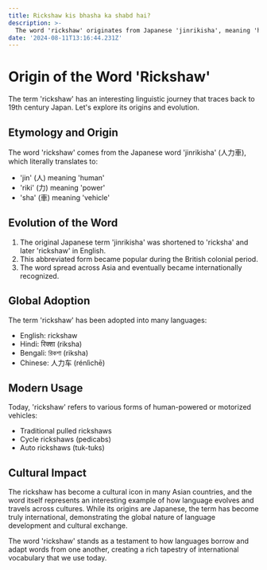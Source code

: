 ```yaml
---
title: Rickshaw kis bhasha ka shabd hai?
description: >-
  The word 'rickshaw' originates from Japanese 'jinrikisha', meaning 'human-powered vehicle', which was later shortened and adopted into English and other languages worldwide.
date: '2024-08-11T13:16:44.231Z'
---
```

# Origin of the Word 'Rickshaw'

The term 'rickshaw' has an interesting linguistic journey that traces back to 19th century Japan. Let's explore its origins and evolution.

## Etymology and Origin

The word 'rickshaw' comes from the Japanese word 'jinrikisha' (人力車), which literally translates to:
- 'jin' (人) meaning 'human'
- 'riki' (力) meaning 'power'
- 'sha' (車) meaning 'vehicle'

## Evolution of the Word

1. The original Japanese term 'jinrikisha' was shortened to 'ricksha' and later 'rickshaw' in English.
2. This abbreviated form became popular during the British colonial period.
3. The word spread across Asia and eventually became internationally recognized.

## Global Adoption

The term 'rickshaw' has been adopted into many languages:
- English: rickshaw
- Hindi: रिक्शा (riksha)
- Bengali: রিকশা (riksha)
- Chinese: 人力车 (rénlìchē)

## Modern Usage

Today, 'rickshaw' refers to various forms of human-powered or motorized vehicles:
- Traditional pulled rickshaws
- Cycle rickshaws (pedicabs)
- Auto rickshaws (tuk-tuks)

## Cultural Impact

The rickshaw has become a cultural icon in many Asian countries, and the word itself represents an interesting example of how language evolves and travels across cultures. While its origins are Japanese, the term has become truly international, demonstrating the global nature of language development and cultural exchange.

The word 'rickshaw' stands as a testament to how languages borrow and adapt words from one another, creating a rich tapestry of international vocabulary that we use today.
